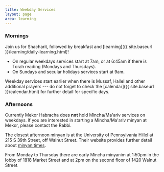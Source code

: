 ```yaml
---
title: Weekday Services
layout: page
area: learning
---
```


### Mornings

Join us for Shacharit, followed by breakfast and [learning]({{ site.baseurl }}/learning/daily-learning.html)!

- On regular weekdays services start at 7am, or at 6:45am if there is Torah reading (Mondays and Thursdays).
- On Sundays and secular holidays services start at 9am.

Weekday services start earlier when there is Mussaf, Hallel and other additional prayers --- do not forget to check the [calendar]({{ site.baseurl }}/calendar.html) for further detail for specific days.

### Afternoons

Currently Mekor Habracha does **not** hold Mincha/Ma'ariv services on weekdays. If you are interested in starting a Mincha/Ma'ariv minyan at Mekor, please contact the Rabbi.

The closest afternoon minyan is at the University of Pennsylvania Hillel at 215 S 39th Street, off Walnut Street. Their website provides further detail about [minyan times](https://www.pennocp.org/minyan/).

From Monday to Thursday there are early Mincha minyanim at 1:50pm in the lobby of 1818 Market Street and at 2pm on the second floor of 1420 Walnut Street.
